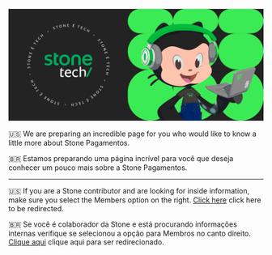![Banner contendo uma edição do Octocat que é mascote do GitHub com roupas e acessórios da Stone](assets/banner.png)

🇺🇸 We are preparing an incredible page for you who would like to know a little more about Stone Pagamentos.

🇧🇷 Estamos preparando uma página incrível para você que deseja conhecer um pouco mais sobre a Stone Pagamentos.

---

🇺🇸 If you are a Stone contributor and are looking for inside information, make sure you select the Members option on the right. [Click here](https://github.com/stone-payments?view_as=member) click here to be redirected.

🇧🇷 Se você é colaborador da Stone e está procurando informações internas verifique se selecionou a opção para Membros no canto direito. [Clique aqui](https://github.com/stone-payments?view_as=member) clique aqui para ser redirecionado.
